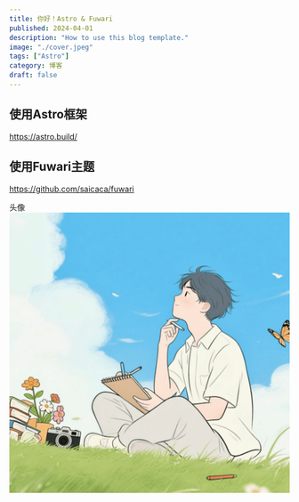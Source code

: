 ```yaml
---
title: 你好！Astro & Fuwari
published: 2024-04-01
description: "How to use this blog template."
image: "./cover.jpeg"
tags: ["Astro"]
category: 博客
draft: false
---
```



## 使用Astro框架
https://astro.build/
## 使用Fuwari主题
https://github.com/saicaca/fuwari

头像
![头像](./txt.png)
